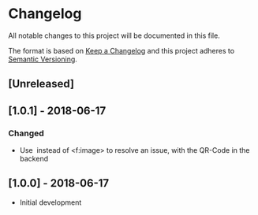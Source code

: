 # Changelog
All notable changes to this project will be documented in this file.

The format is based on [Keep a Changelog](http://keepachangelog.com/en/1.0.0/)
and this project adheres to [Semantic Versioning](http://semver.org/spec/v2.0.0.html).

## [Unreleased]

## [1.0.1] - 2018-06-17
### Changed
- Use <img> instead of <f:image> to resolve an issue, with the QR-Code in the backend

## [1.0.0] - 2018-06-17
- Initial development